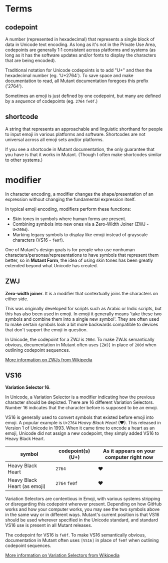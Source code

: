 # Terms

## codepoint
A number (represented in hexadecimal) that represents a single block of data in Unicode text encoding. As long as it's not in the Private Use Area, codepoints are generally 1:1 consistent across platforms and systems (as long as it has the software updates and/or fonts to display the characters that are being encoded).

Traditional notation for Unicode codepoints is to add "U+" and then the hexadecimal number (eg. 'U+2764`). To save space and make documentation to read, all Mutant documentation foregoes this prefix ('2764').

Sometimes an emoji is just defined by one codepoint, but many are defined by a *sequence* of codepoints (eg. `2764` `fe0f`.)


## shortcode 
A string that represents an approachable and linguistic shorthand for people to input emoji in various platforms and software. Shortcodes are not universal across all emoji sets and/or platforms.

If you see a shortcode in Mutant documentation, the only guarantee that you have is that it works in Mutant. (Though I often make shortcodes similar to other systems.)


# modifier

In character encoding, a modifier changes the shape/presentation of an expression without changing the fundamental expression itself.

In typical emoji encoding, modifiers perform these functions:

- Skin tones in symbols where human forms are present.
- Combining symbols into new ones via a Zero-Width Joiner (ZWJ - `U+200d`).
- Marking legacy symbols to display like emoji instead of grayscale characters (VS16 - `fe0f`).

One of Mutant's design goals is for people who use nonhuman characters/personas/representations to have symbols that represent them better, so in **Mutant Form**, the idea of using skin tones has been greatly extended beyond what Unicode has created.


## ZWJ
**Zero-width joiner**. It is a modifier that contextually joins the characters on either side.

This was originally developed for scripts such as Arabic or Indic scripts, but this has also been used in emoji. In emoji it generally means 'take these two symbols and combine them into a single new symbol'. They are often used to make certain symbols look a bit more backwards compatible to devices that don't support the emoji in question.

In Unicode, the codepoint for a ZWJ is `200d`. To make ZWJs semantically obvious, documentation in Mutant often uses `[ZWJ]` in place of `200d` when outlining codepoint sequences.

[More information on ZWJs from Wikipedia](https://en.wikipedia.org/wiki/Zero-width_joiner)


## VS16
**Variation Selector 16**.

In Unicode, a Variation Selector is a modifier indicating how the previous character should be depicted. There are 16 different Variation Selectors. Number 16 indicates that the character before is supposed to be an emoji.

VS16 is generally used to convert symbols that existed before emoji into emoji. A popular example is `U+2764` *Heavy Black Heart* (❤). This released in Version 1 of Unicode in 1993. When it came time to encode a heart as an emoji, Unicode did not assign a new codepoint, they simply added VS16 to Heavy Black Heart.

| symbol | codepoint(s) (U+) | As it appears on your computer right now |
| ---- | ---- | ---- |
| Heavy Black Heart | `2764` | ❤ |
| Heavy Black Heart (as emoji) | `2764` `fe0f` | ❤ |

Variation Selectors are contentious in Emoji, with various systems stripping or disregarding this codepoint wherever present. Depending on how GitHub works and how your computer works, you may see the two symbols above in the same way or in different ways. Mutant's current position is that VS16 should be used wherever specified in the Unicode standard, and standard VS16 use is present in all Mutant releases.

The codepoint for VS16 is `fe0f`. To make VS16 semantically obvious, documentation in Mutant often uses `[VS16]` in place of `fe0f` when outlining codepoint sequences.

[More information on Variation Selectors from Wikipedia](https://en.wikipedia.org/wiki/Variation_Selectors_(Unicode_block))
